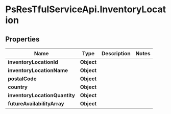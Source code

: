 # PsResTfulServiceApi.InventoryLocation

## Properties
Name | Type | Description | Notes
------------ | ------------- | ------------- | -------------
**inventoryLocationId** | **Object** |  | 
**inventoryLocationName** | **Object** |  | 
**postalCode** | **Object** |  | 
**country** | **Object** |  | 
**inventoryLocationQuantity** | **Object** |  | 
**futureAvailabilityArray** | **Object** |  | 
